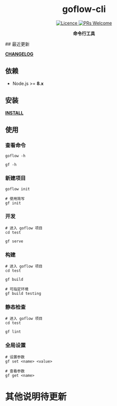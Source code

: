 <h1 align="center"> goflow-cli </h1>
<p align="center">
  <a href="https://opensource.org/licenses/MIT">
    <img alt="Licence" src="https://img.shields.io/badge/license-MIT-green.svg" />
  </a>
  <a href="">
    <img alt="PRs Welcome" src="https://img.shields.io/badge/PRs-welcome-green.svg" />
  </a>
</p>
<p align="center">
  <strong>命令行工具</strong>
</p>
## 最近更新

**[CHANGELOG](./CHANGELOG.md)**

## 依赖

* Node.js >= **8.x**

## 安装

**[INSTALL](./INSTALL.md)**


## 使用

### 查看命令

```
goflow -h

gf -h
```

### 新建项目

```shell
goflow init

# 使用简写
gf init
```

### 开发

```shell
# 进入 goflow 项目
cd test

gf serve

```
### 构建

```shell
# 进入 goflow 项目
cd test

gf build

# 可指定环境
gf build testing
```

### 静态检查

```shell
# 进入 goflow 项目
cd test

gf lint

```

### 全局设置

```shell
# 设置参数
gf set <name> <value>

# 查看参数
gf get <name>

```

# 其他说明待更新
